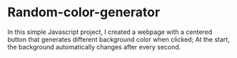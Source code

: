 # Random-color-generator
In this simple Javascript project, I created a webpage with a centered button that generates different background color when clicked; At the start, the background automatically changes after every second.
